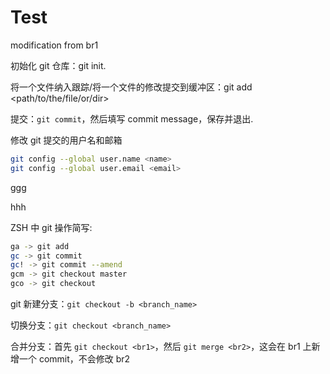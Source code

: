 # Test

modification from br1

初始化 git 仓库：git init.

将一个文件纳入跟踪/将一个文件的修改提交到缓冲区：git add <path/to/the/file/or/dir>

提交：`git commit`，然后填写 commit message，保存并退出.

修改 git 提交的用户名和邮箱

```bash
git config --global user.name <name>
git config --global user.email <email>
```

ggg

hhh

ZSH 中 git 操作简写:

```zsh
ga -> git add
gc -> git commit
gc! -> git commit --amend
gcm -> git checkout master
gco -> git checkout
```

git 新建分支：`git checkout -b <branch_name>`

切换分支：`git checkout <branch_name>`

合并分支：首先 `git checkout <br1>`，然后 `git merge <br2>`，这会在 br1 上新增一个 commit，不会修改 br2